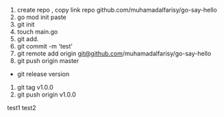 1. create repo , copy link repo github.com/muhamadalfarisy/go-say-hello
2. go mod init paste
3. git init
4. touch main.go
5. git add. 
6. git commit -m 'test'
7. git remote add origin git@github.com/muhamadalfarisy/go-say-hello
8. git push origin master

- git release version
1. git tag v1.0.0
2. git push origin v1.0.0

test1
test2
